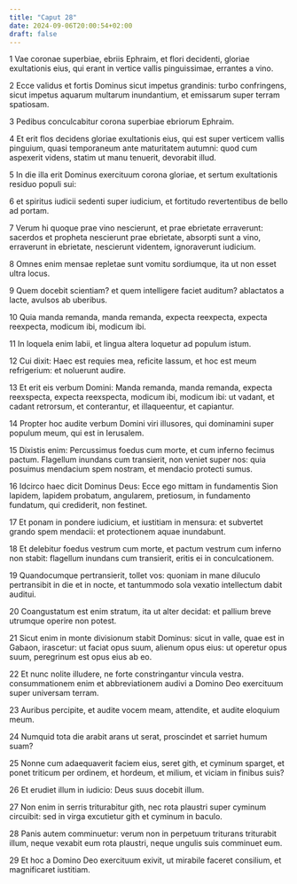 ```yaml
---
title: "Caput 28"
date: 2024-09-06T20:00:54+02:00
draft: false
---
```



1 Vae coronae superbiae, ebriis Ephraim, et flori decidenti, gloriae exultationis eius, qui erant in vertice vallis pinguissimae, errantes a vino.

2 Ecce validus et fortis Dominus sicut impetus grandinis: turbo confringens, sicut impetus aquarum multarum inundantium, et emissarum super terram spatiosam.

3 Pedibus conculcabitur corona superbiae ebriorum Ephraim.

4 Et erit flos decidens gloriae exultationis eius, qui est super verticem vallis pinguium, quasi temporaneum ante maturitatem autumni: quod cum aspexerit videns, statim ut manu tenuerit, devorabit illud.

5 In die illa erit Dominus exercituum corona gloriae, et sertum exultationis residuo populi sui:

6 et spiritus iudicii sedenti super iudicium, et fortitudo revertentibus de bello ad portam.

7 Verum hi quoque prae vino nescierunt, et prae ebrietate erraverunt: sacerdos et propheta nescierunt prae ebrietate, absorpti sunt a vino, erraverunt in ebrietate, nescierunt videntem, ignoraverunt iudicium.

8 Omnes enim mensae repletae sunt vomitu sordiumque, ita ut non esset ultra locus.

9 Quem docebit scientiam? et quem intelligere faciet auditum? ablactatos a lacte, avulsos ab uberibus.

10 Quia manda remanda, manda remanda, expecta reexpecta, expecta reexpecta, modicum ibi, modicum ibi.

11 In loquela enim labii, et lingua altera loquetur ad populum istum.

12 Cui dixit: Haec est requies mea, reficite lassum, et hoc est meum refrigerium: et noluerunt audire.

13 Et erit eis verbum Domini: Manda remanda, manda remanda, expecta reexspecta, expecta reexspecta, modicum ibi, modicum ibi: ut vadant, et cadant retrorsum, et conterantur, et illaqueentur, et capiantur.

14 Propter hoc audite verbum Domini viri illusores, qui dominamini super populum meum, qui est in Ierusalem.

15 Dixistis enim: Percussimus foedus cum morte, et cum inferno fecimus pactum. Flagellum inundans cum transierit, non veniet super nos: quia posuimus mendacium spem nostram, et mendacio protecti sumus.

16 Idcirco haec dicit Dominus Deus: Ecce ego mittam in fundamentis Sion lapidem, lapidem probatum, angularem, pretiosum, in fundamento fundatum, qui crediderit, non festinet.

17 Et ponam in pondere iudicium, et iustitiam in mensura: et subvertet grando spem mendacii: et protectionem aquae inundabunt.

18 Et delebitur foedus vestrum cum morte, et pactum vestrum cum inferno non stabit: flagellum inundans cum transierit, eritis ei in conculcationem.

19 Quandocumque pertransierit, tollet vos: quoniam in mane diluculo pertransibit in die et in nocte, et tantummodo sola vexatio intellectum dabit auditui.

20 Coangustatum est enim stratum, ita ut alter decidat: et pallium breve utrumque operire non potest.

21 Sicut enim in monte divisionum stabit Dominus: sicut in valle, quae est in Gabaon, irascetur: ut faciat opus suum, alienum opus eius: ut operetur opus suum, peregrinum est opus eius ab eo.

22 Et nunc nolite illudere, ne forte constringantur vincula vestra. consummationem enim et abbreviationem audivi a Domino Deo exercituum super universam terram.

23 Auribus percipite, et audite vocem meam, attendite, et audite eloquium meum.

24 Numquid tota die arabit arans ut serat, proscindet et sarriet humum suam?

25 Nonne cum adaequaverit faciem eius, seret gith, et cyminum sparget, et ponet triticum per ordinem, et hordeum, et milium, et viciam in finibus suis?

26 Et erudiet illum in iudicio: Deus suus docebit illum.

27 Non enim in serris triturabitur gith, nec rota plaustri super cyminum circuibit: sed in virga excutietur gith et cyminum in baculo.

28 Panis autem comminuetur: verum non in perpetuum triturans triturabit illum, neque vexabit eum rota plaustri, neque ungulis suis comminuet eum.

29 Et hoc a Domino Deo exercituum exivit, ut mirabile faceret consilium, et magnificaret iustitiam.

